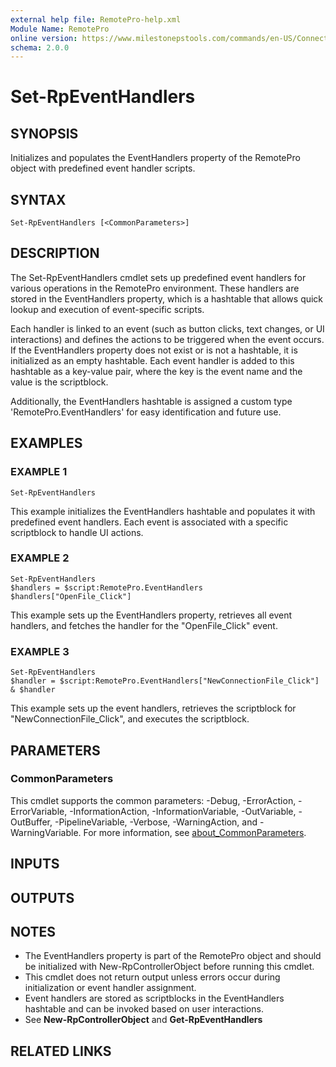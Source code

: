 ```yaml
---
external help file: RemotePro-help.xml
Module Name: RemotePro
online version: https://www.milestonepstools.com/commands/en-US/Connect-Vms/#description
schema: 2.0.0
---
```


# Set-RpEventHandlers

## SYNOPSIS
Initializes and populates the EventHandlers property of the RemotePro object
with predefined event handler scripts.

## SYNTAX

```
Set-RpEventHandlers [<CommonParameters>]
```

## DESCRIPTION
The Set-RpEventHandlers cmdlet sets up predefined event handlers for various
operations in the RemotePro environment.
These handlers are stored in the
EventHandlers property, which is a hashtable that allows quick lookup and
execution of event-specific scripts.

Each handler is linked to an event (such as button clicks, text changes, or
UI interactions) and defines the actions to be triggered when the event occurs.
If the EventHandlers property does not exist or is not a hashtable, it is
initialized as an empty hashtable.
Each event handler is added to this hashtable
as a key-value pair, where the key is the event name and the value is the scriptblock.

Additionally, the EventHandlers hashtable is assigned a custom type
'RemotePro.EventHandlers' for easy identification and future use.

## EXAMPLES

### EXAMPLE 1
```
Set-RpEventHandlers
```

This example initializes the EventHandlers hashtable and populates it with
predefined event handlers.
Each event is associated with a specific scriptblock
to handle UI actions.

### EXAMPLE 2
```
Set-RpEventHandlers
$handlers = $script:RemotePro.EventHandlers
$handlers["OpenFile_Click"]
```

This example sets up the EventHandlers property, retrieves all event handlers,
and fetches the handler for the "OpenFile_Click" event.

### EXAMPLE 3
```
Set-RpEventHandlers
$handler = $script:RemotePro.EventHandlers["NewConnectionFile_Click"]
& $handler
```

This example sets up the event handlers, retrieves the scriptblock for
"NewConnectionFile_Click", and executes the scriptblock.

## PARAMETERS

### CommonParameters
This cmdlet supports the common parameters: -Debug, -ErrorAction, -ErrorVariable, -InformationAction, -InformationVariable, -OutVariable, -OutBuffer, -PipelineVariable, -Verbose, -WarningAction, and -WarningVariable. For more information, see [about_CommonParameters](http://go.microsoft.com/fwlink/?LinkID=113216).

## INPUTS

## OUTPUTS

## NOTES
- The EventHandlers property is part of the RemotePro object and should be
initialized with New-RpControllerObject before running this cmdlet.
- This cmdlet does not return output unless errors occur during initialization
or event handler assignment.
- Event handlers are stored as scriptblocks in the EventHandlers hashtable
and can be invoked based on user interactions.
- See **New-RpControllerObject** and **Get-RpEventHandlers**

## RELATED LINKS
